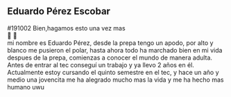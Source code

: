 ## Eduardo Pérez Escobar 
#191002
Bien,hagamos esto una vez mas    
 :red_circle: :large_blue_circle:    
 mi nombre es Eduardo Pérez, desde la prepa tengo un apodo, por alto y blanco me pusieron el polar, hasta ahora todo ha marchado bien en mi vida despues de la prepa, comienzas a conocer el mundo de manera adulta. Antes de entrar al tec conseguí un trabajo y ya llevo 2 años en él. Actualmente estoy cursando el quinto semestre en el tec, y hace un año y medio una jovencita me ha alegrado mucho mas la vida y me ha hecho mas humano uwu   
